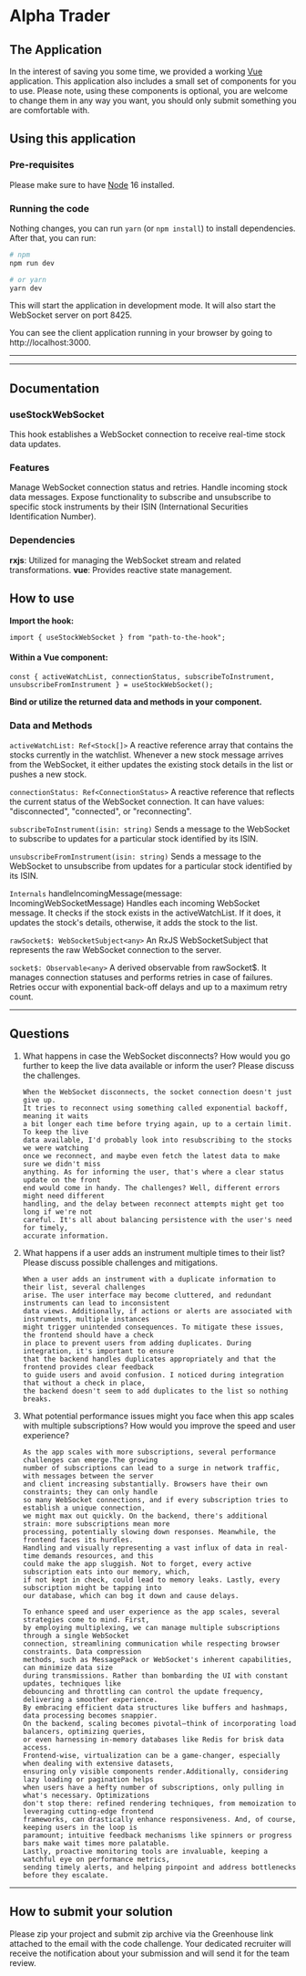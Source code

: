 # Alpha Trader
## The Application

In the interest of saving you some time, we provided a working [Vue](https://vuejs.org) application. This application
also includes a small set of components for you to use. Please note, using these components is optional, you are welcome
to change them in any way you want, you should only submit something you are comfortable with.

## Using this application

### Pre-requisites

Please make sure to have [Node](https://nodejs.org) 16 installed.

### Running the code

Nothing changes, you can run `yarn` (or `npm install`) to install dependencies.
After that, you can run:

```bash
# npm
npm run dev

# or yarn
yarn dev
```

This will start the application in development mode. It will also start the WebSocket server on port 8425.

You can see the client application running in your browser by going to http://localhost:3000.

---


---
## Documentation
### useStockWebSocket
This hook establishes a WebSocket connection to receive real-time stock data updates.

### Features
Manage WebSocket connection status and retries.
Handle incoming stock data messages.
Expose functionality to subscribe and unsubscribe to specific stock instruments by their ISIN (International Securities Identification Number).

### Dependencies

**rxjs**: Utilized for managing the WebSocket stream and related transformations.
**vue**: Provides reactive state management.

## How to use

**Import the hook:**

`import { useStockWebSocket } from "path-to-the-hook";`

#### **Within a Vue component:**

`const { activeWatchList, connectionStatus, subscribeToInstrument, unsubscribeFromInstrument } = useStockWebSocket();
`

**Bind or utilize the returned data and methods in your component.**

### Data and Methods

`activeWatchList: Ref<Stock[]>`
A reactive reference array that contains the stocks currently in the watchlist. Whenever a new stock message arrives from the WebSocket, it either updates the existing stock details in the list or pushes a new stock.

`connectionStatus: Ref<ConnectionStatus>`
A reactive reference that reflects the current status of the WebSocket connection. It can have values: "disconnected", "connected", or "reconnecting".

`subscribeToInstrument(isin: string)`
Sends a message to the WebSocket to subscribe to updates for a particular stock identified by its ISIN.

`unsubscribeFromInstrument(isin: string)`
Sends a message to the WebSocket to unsubscribe from updates for a particular stock identified by its ISIN.

`Internals`
handleIncomingMessage(message: IncomingWebSocketMessage)
Handles each incoming WebSocket message. It checks if the stock exists in the activeWatchList. If it does, it updates the stock's details, otherwise, it adds the stock to the list.

`rawSocket$: WebSocketSubject<any>`
An RxJS WebSocketSubject that represents the raw WebSocket connection to the server.

`socket$: Observable<any>`
A derived observable from rawSocket$. It manages connection statuses and performs retries in case of failures. Retries occur with exponential back-off delays and up to a maximum retry count.


---

## Questions

1. What happens in case the WebSocket disconnects? How would you go further to keep
   the live data available or inform the user? Please discuss the challenges.
   ```text
   When the WebSocket disconnects, the socket connection doesn't just give up. 
   It tries to reconnect using something called exponential backoff, meaning it waits 
   a bit longer each time before trying again, up to a certain limit. To keep the live 
   data available, I'd probably look into resubscribing to the stocks we were watching
   once we reconnect, and maybe even fetch the latest data to make sure we didn't miss 
   anything. As for informing the user, that's where a clear status update on the front 
   end would come in handy. The challenges? Well, different errors might need different
   handling, and the delay between reconnect attempts might get too long if we're not
   careful. It's all about balancing persistence with the user's need for timely, 
   accurate information.
   ```
2. What happens if a user adds an instrument multiple times to their list? Please discuss possible challenges and
   mitigations.

    ```text
    When a user adds an instrument with a duplicate information to their list, several challenges 
    arise. The user interface may become cluttered, and redundant instruments can lead to inconsistent 
    data views. Additionally, if actions or alerts are associated with instruments, multiple instances
    might trigger unintended consequences. To mitigate these issues, the frontend should have a check
    in place to prevent users from adding duplicates. During integration, it's important to ensure 
    that the backend handles duplicates appropriately and that the frontend provides clear feedback 
    to guide users and avoid confusion. I noticed during integration that without a check in place,
    the backend doesn't seem to add duplicates to the list so nothing breaks.
    ```

3. What potential performance issues might you face when this app scales with multiple subscriptions? How would you
   improve the speed and user experience?

    ```text
    As the app scales with more subscriptions, several performance challenges can emerge.The growing 
    number of subscriptions can lead to a surge in network traffic, with messages between the server
    and client increasing substantially. Browsers have their own constraints; they can only handle 
    so many WebSocket connections, and if every subscription tries to establish a unique connection,
    we might max out quickly. On the backend, there's additional strain: more subscriptions mean more 
    processing, potentially slowing down responses. Meanwhile, the frontend faces its hurdles. 
    Handling and visually representing a vast influx of data in real-time demands resources, and this 
    could make the app sluggish. Not to forget, every active subscription eats into our memory, which, 
    if not kept in check, could lead to memory leaks. Lastly, every subscription might be tapping into
    our database, which can bog it down and cause delays.
    
    To enhance speed and user experience as the app scales, several strategies come to mind. First, 
    by employing multiplexing, we can manage multiple subscriptions through a single WebSocket 
    connection, streamlining communication while respecting browser constraints. Data compression 
    methods, such as MessagePack or WebSocket's inherent capabilities, can minimize data size 
    during transmissions. Rather than bombarding the UI with constant updates, techniques like 
    debouncing and throttling can control the update frequency, delivering a smoother experience. 
    By embracing efficient data structures like buffers and hashmaps, data processing becomes snappier. 
    On the backend, scaling becomes pivotal—think of incorporating load balancers, optimizing queries,
    or even harnessing in-memory databases like Redis for brisk data access. 
    Frontend-wise, virtualization can be a game-changer, especially when dealing with extensive datasets,
    ensuring only visible components render.Additionally, considering lazy loading or pagination helps
    when users have a hefty number of subscriptions, only pulling in what's necessary. Optimizations 
    don't stop there: refined rendering techniques, from memoization to leveraging cutting-edge frontend
    frameworks, can drastically enhance responsiveness. And, of course, keeping users in the loop is 
    paramount; intuitive feedback mechanisms like spinners or progress bars make wait times more palatable. 
    Lastly, proactive monitoring tools are invaluable, keeping a watchful eye on performance metrics, 
    sending timely alerts, and helping pinpoint and address bottlenecks before they escalate.
    ```

---

## How to submit your solution

Please zip your project and submit zip archive via the Greenhouse link attached to the email with the code challenge.
Your dedicated recruiter will receive the notification about your submission and will send it for the team review.
